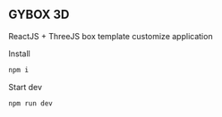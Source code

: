 ## GYBOX 3D

ReactJS + ThreeJS box template customize application

Install

```sh
npm i
```

Start dev

```sh
npm run dev
```
